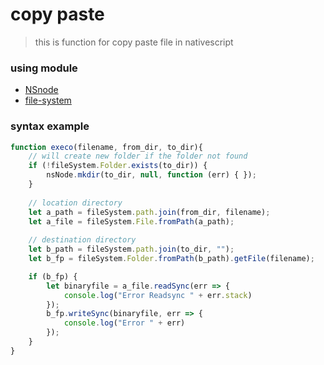 # copy paste

> this is function for copy paste file in nativescript

### using module
- [NSnode](https://github.com/k4ng-fork/nativescript-node-compat)
- [file-system](https://docs.nativescript.org/ns-framework-modules/file-system)


### syntax example
```javascript
function execo(filename, from_dir, to_dir){
    // will create new folder if the folder not found
    if (!fileSystem.Folder.exists(to_dir)) {
        nsNode.mkdir(to_dir, null, function (err) { });
    }
    
    // location directory
    let a_path = fileSystem.path.join(from_dir, filename);
    let a_file = fileSystem.File.fromPath(a_path);
    
    // destination directory
    let b_path = fileSystem.path.join(to_dir, "");
    let b_fp = fileSystem.Folder.fromPath(b_path).getFile(filename);

    if (b_fp) {
        let binaryfile = a_file.readSync(err => {
            console.log("Error Readsync " + err.stack)
        });
        b_fp.writeSync(binaryfile, err => {
            console.log("Error " + err)
        });
    }
}
```
